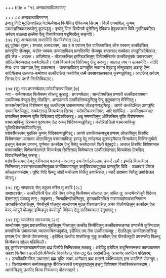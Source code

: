 +++
title = "१६ अन्यथात्वाधिकरणम्"

+++
८४ अऩ्यदात्वादिगरणम्  
इव्वाऱु विदि मुदलियवऱ्ऱिल् पेदमिऩ्मैयाल् वित्यैयिऩ् ऐक्कियम् सित्तम्। वित्यै एगमागिल्, कुणम् उबसम्हरिक्कदक्कदॆऩ्ऱु कूऱप्पट्टदु। इप्पोदु सिल वित्यैगळै युत्तेसित्तु ऐक्किय हेदुक्कळाऩ विदि मुदलियवऱ्ऱिल् अबेदम् उळ्ळदा इल्लैया ऎऩ्ऱु विसारिक्कप् पडुगिऱदॆऩ्ऱु सङ्गदि।   
३५६ (सू) अऩ्यदात्वम् सप्तादिदि सेन्नाविशेषात् (२६)  
इदु पूर्वबक्ष सूत्रम्। शप्तात् अऩ्यदात्वम्; अद ह य एवायम् ऎऩ्ऱ वाक्कियत्तिल् ऒरु पक्कम् उत्कीदत्तिल् प्राणत्रुष्टि सॆय्यवुम्, मऱ्ऱॊरु पक्कम् उत्कादाविडम् प्राणदिरुष्टि सॆय्यवुम् शप्तत्ताल् रूबबेदम् एऱ्पडुगिऱदेयॆऩ्ऱाल् ; इदि सेन्न - अदल्ल। अविसेषात् - तॊडक्कत्तिल् इरण्डिडत्तिलुम् विसेषमऩ्ऱिक्के उत्कीदत्तुक्के उबास्यत्वम् सॊल्लियिरुप्पदाल् रूबबेदमिल्लै। ऎऩवे वित्याबेदम् सित्तियादु ऎऩ्ऱु करुत्तु। आऩाल् त्वम् न उत्कायेदि - तदेदि तेप्य: प्राण उदगायत् ऎऩ्ऱु वाक्यत्ताल् - उत्कादाविडम् प्राणत्रुष्टि रूबमाऩ वेऱुबाडु तोऩ्ऱुवदाल् अदऱ्कु ऎऩ्ऩ कदियॆऩ्ऱाल् उत्काऩ-कर्मावाऩ उत्कीदत्तिल् कर्त्ताविऩ् तऩ्मै उबसारवऴक्काल् कूऱप्पडुगिऱदु। आदलिऩ् अबेदम् सित्तम् ऎऩ्ऱ पक्षत्तै निरसिक्किऱार्।

३५७ (सू) नवा प्रगरणबेदात् परोवरीयस्त्वादिवत् [७]  
नवा - रूबैक्यत्ताल् वित्यैक्यम् सॊऩ्ऩदु कूडादु। प्रगरणबेदात् ; सान्दोक्यत्तिल् प्रणवत्तै उत्कीदावयवमाग उबासिक्क वेण्डुम् ऎऩ्ऱु तॊडङ्गि, अन्दप्रणवमे उत्कीदमॆऩप्पडुगिऱदु ऎऩ्ऱु कूऱुवदागत् तॆरिगिऱदु।  
वाजसऩेयगत्तिल् विशेषमाग मुऴु उत्कीदमुम् उबास्यमागत् तॊडङ्गप्पडुगिऱदु। आगवे उत्कीदत्तिल् प्राणत्रुष्टि सममायिरुप्पिऩुम्, रूबबेदत्ताल् वित्याबेदम् सित्तम् : परोवरीयस्त्वादिवत्; ऒरे शागैयिल् - उत्कीदावयवमाऩ प्रणवत्तिल् परमात्म त्रुष्टि विदिक्कप् पट्टिरुक्किऱदु। अदु सममायिऩुम् ओरिडत्तिल् त्रुष्टि विशेषणमाऩ परमात्माविऱ्कु हिरण्मय पुरुषत्वम् ऎऩ्ऱ रूबम् विदिक्कप्पडुगिऱदु। मऱ्ऱोरिडत्तिलो परमात्माविऱ्कु त्रुष्टिविशेषणमायिरुप्पिऩुम्,  
परोवरीयस्त्वम् मुदलिय कुणम् विदिक्कप्पडुगिऱदु। आगवे उबासिक्कप्पडुम् प्रणवम् ऒऩ्ऱायिऩुम् तिरुष्टि विशेषणमाऩ परमात्मा ऒऩ्ऱायिऩुम् परमात्माविऱ्कु इरण्डु वेऱु तर्मङ्गळ् कूऱप्पट्टमैयाल् वित्याबेदम् सित्तित्तदुबोले इङ्गुम् केवलम् प्रणवम्, पूर्णमाऩ उत्कीदम् ऎऩ्ऱु वॆव्वेऱु रूबबेदत्ताले वित्यै वेऱुबट्टदे। आऩाल् तिरुष्टि विशेषणमाऩ परमात्माविऩ् विशेषणबेदत्ताले वित्याबेदम् सित्तित्ताल् विशेष्यमाऩ उत्कीदबेदत्ताल् वित्याबेदम् ऎऩ्बदिल् विवादमिल्लैयॆऩ्ऱु करुत्तु।  
परोवरीयस्त्वम् ऎऩ्बदु वरीयसाम् परत्वम् - अदावदु उयर्न्दवर्गट्कॆल्लाम् उयर्न्द तऩ्मै। इप्पडि वित्याबेदम् सित्तित्ताल् उबसम्हारवाक्यत्तिलुळ्ळ कर्मविषयमागवुम् कर्त्रुविषयमायुमुळ्ळ प्राणत्रुष्टि विदि - उळ्ळवाऱे पॊरुळ् कॊळ्ळत्तक्कदाम्। त्रुष्टि विदि ऎऩ्बदु ऒऩ्ऱै मऱ्ऱॊऩ्ऱाग निऩैत्तु उबासित्तल्। मऩदै ब्रह्ममाग निऩैत्तु उबासित्तल् पोऩ्ऱदु।

३५८ (सू) सम्ज्ञादश् सेत् तदुक्त मस्ति तु तदबि [२८]  
सम्ज्ञादश्सेत् - उत्कीदवित्यै ऎऩ्ऱ ऒरे पॆयर् कॊण्डु वित्यैक्यम् सॊऩ्ऩाल् तत् अस्ति तु; अन्दप्पॆयरॊऱ्ऱुमै विदेयम् वेऱाऩालुम् उळ्ळदु ताऩ् ; तदुक्तम् ; नित्याक्ऩिहोत्रत्तिलुम्, कुण्डबायिगळिऩ् मासमात्रहोमावसानिगमाऩ अयऩाक्ऩिहोत्रत्तिलुम्, पॆयरॊऱ्ऱुमै पोलवुम् सान्दोक्यम् मुदल् पिरबाडगत्तिल् अनेग वित्यैगळिलुम् उत्कीदम् ऎऩ्ऱ पॆयर् ऒऱ्ऱुमै पोलवुम् इव्विडमुम् पॆयरॊऱ्ऱुमै विदेयम् ऎऩ्ऱु सादिक्कवल्ल हेदुवागादु।

३५९ (सू) व्याप्तेश्स समञ्जसम् [२९]  
सान्दोक्यम् मुदल् प्रबाडगत्तिल् मुदलिलुम् पिऩ्ऩालुम् उत्कीद वित्यैयिलुम् उत्कीदसप्तङ्गळ् प्रणवत्तैये कुऱिप्पदाल् प्रणवत्तिऱ्के उबास्यत्वम् व्याप्तमायिरुप्पदुबोल्, इडैयिल् तम् तेवा उत्कीदमाजह्रु: ; ऎऩ्ऱदिलुम् उत्कीदशप्तत्तिऱ्कु प्रणवम् ऎऩ्ऱ पॊरुळे पॊरुत्तमाऩदु। इडैयिल् उत्कीद शप्तत्तिऱ्कु मुऴु उत्कीदम् ऎऩ्ऱ पॊरुळैक्कूऱि प्रगरणत्तैप् पिळन्दु वित्यैक्यम् सॊल्ल वऴियिल्लै।  
इदु कुणोबसम्हारबादमागैयाल् ब्रह्म वित्यैये सिन्दिक्कत् तक्कदु। अदैविट्टु इडैयिल् शत्रुनिरसनरूब काम्यबलमाग अब्रह्म वित्यैयाऩ उत्कीदवित्यैयैप्पऱ्ऱि निरूबित्तल् पॊरुन्दादु ऎऩ्ऱ आक्षेबत्तिऱ्कु आसार्यर् अरुळिय परिहारम्:  
१। उत्कीदादिगळिल् उबासऩम् ब्रह्म त्रुष्टि रूबम् आगैयाल् ब्रह्म ज्ञाऩत्तै यबेक्षिप्पदाल् इन्द पादत्तिले पॊरुन्दुम्।  
२। वित्याङ्गमाऩ कर्माक्कळुक्कु वीर्यवत्तरत्वत्तै एऱ्पडुत्तुवदालुम् इङ्गु विशेषमाग विसारिक्कत्तक्कदाम्। आगवेयिङ्गु उत्कीद वित्या निरूबणम् पॊरुत्तमाऩदे।

